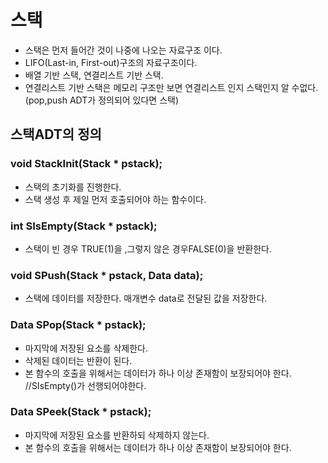 # 스택
- 스택은 먼저 들어간 것이 나중에 나오는 자료구조 이다.
- LIFO(Last-in, First-out)구조의 자료구조이다.
- 배열 기반 스택, 연결리스트 기반 스택.
- 연결리스트 기반 스택은 메모리 구조만 보면 연결리스트 인지 스택인지 알 수없다.(pop,push ADT가 정의되어 있다면 스택)


## 스택ADT의 정의
### void StackInit(Stack * pstack);
  - 스택의 초기화를 진행한다.
  - 스택 생성 후 제일 먼저 호출되어야 하는 함수이다.
### int SIsEmpty(Stack * pstack);
  - 스택이 빈 경우 TRUE(1)을 ,그렇지 않은 경우FALSE(0)을 반환한다.
### void SPush(Stack * pstack, Data data);
  - 스택에 데이터를 저장한다. 매개변수 data로 전달된 값을 저장한다.
### Data SPop(Stack * pstack);
  - 마지막에 저장된 요소를 삭제한다.
  - 삭제된 데이터는 반환이 된다.
  - 본 함수의 호출을 위해서는 데이터가 하나 이상 존재함이 보장되어야 한다. //SIsEmpty()가 선행되어야한다.
### Data SPeek(Stack * pstack);
  - 마지막에 저장된 요소를 반환하되 삭제하지 않는다.
  - 본 함수의 호출을 위해서는 데이터가 하나 이상 존재함이 보장되어야 한다.
